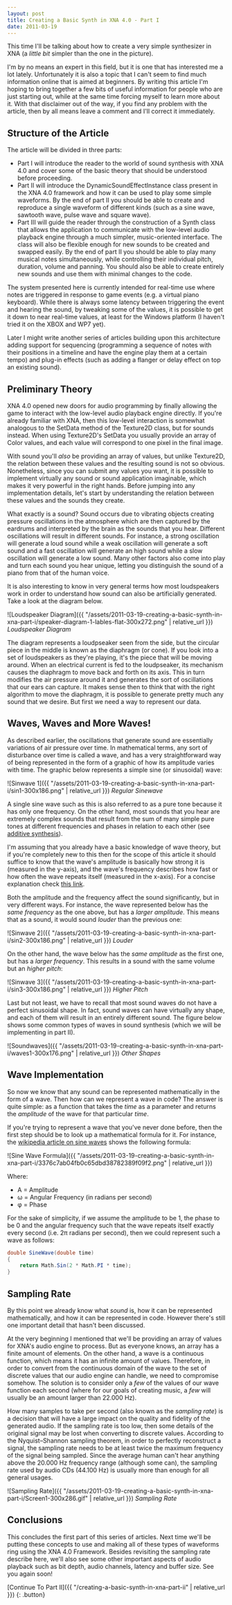 ```yaml
---
layout: post
title: Creating a Basic Synth in XNA 4.0 - Part I
date: 2011-03-19
---
```


This time I'll be talking about how to create a very simple synthesizer in XNA (a *little bit* simpler than the one in the picture).

I'm by no means an expert in this field, but it is one that has interested me a lot lately. Unfortunately it is also a topic that I can't seem to find much information online that is aimed at beginners. By writing this article I'm hoping to bring together a few bits of useful information for people who are just starting out, while at the same time forcing myself to learn more about it. With that disclaimer out of the way, if you find any problem with the article, then by all means leave a comment and I'll correct it immediately.

## Structure of the Article

The article will be divided in three parts:

* Part I will introduce the reader to the world of sound synthesis with XNA 4.0 and cover some of the basic theory that should be understood before proceeding.
* Part II will introduce the DynamicSoundEffectInstance class present in the XNA 4.0 framework and how it can be used to play some simple waveforms. By the end of part II you should be able to create and reproduce a single waveform of different kinds (such as a sine wave, sawtooth wave, pulse wave and square wave).
* Part III will guide the reader through the construction of a Synth class that allows the application to communicate with the low-level audio playback engine through a much simpler, music-oriented interface. The class will also be flexible enough for new sounds to be created and swapped easily. By the end of part II you should be able to play many musical notes simultaneously, while controlling their individual pitch, duration, volume and panning. You should also be able to create entirely new sounds and use them with minimal changes to the code.

The system presented here is currently intended for real-time use where notes are triggered in response to game events (e.g. a virtual piano keyboard). While there is always some latency between triggering the event and hearing the sound, by tweaking some of the values, it is possible to get it down to near real-time values, at least for the Windows platform (I haven't tried it on the XBOX and WP7 yet).

Later I might write another series of articles building upon this architecture adding support for sequencing (programming a sequence of notes with their positions in a timeline and have the engine play them at a certain tempo) and plug-in effects (such as adding a flanger or delay effect on top an existing sound).

## Preliminary Theory

XNA 4.0 opened new doors for audio programming by finally allowing the game to interact with the low-level audio playback engine directly. If you're already familiar with XNA, then this low-level interaction is somewhat analogous to the SetData method of the Texture2D class, but for sounds instead. When using Texture2D's SetData you usually provide an array of Color values, and each value will correspond to one pixel in the final image.

With sound you'll *also* be providing an array of values, but unlike Texture2D, the relation between these values and the resulting sound is not so obvious. Nonetheless, since you can submit any values you want, it is possible to implement virtually any sound or sound application imaginable, which makes it very powerful in the right hands. Before jumping into any implementation details, let's start by understanding the relation between these values and the sounds they create.

What exactly is a sound? Sound occurs due to vibrating objects creating pressure oscillations in the atmosphere which are then captured by the eardrums and interpreted by the brain as the sounds that you hear. Different oscillations will result in different sounds. For instance, a strong oscillation will generate a loud sound while a weak oscillation will generate a soft sound and a fast oscillation will generate an high sound while a slow oscillation will generate a low sound. Many other factors also come into play and turn each sound you hear unique, letting you distinguish the sound of a piano from that of the human voice.

It is also interesting to know in very general terms how most loudspeakers work in order to understand how sound can also be artificially generated. Take a look at the diagram below.

![Loudspeaker Diagram]({{ "/assets/2011-03-19-creating-a-basic-synth-in-xna-part-i/speaker-diagram-1-lables-flat-300x272.png" | relative_url }})
*Loudspeaker Diagram*

The diagram represents a loudpseaker seen from the side, but the circular piece in the middle is known as the diaphragm (or cone). If you look into a set of loudspeakers as they're playing, it's the piece that will be moving around. When an electrical current is fed to the loudpseaker, its mechanism causes the diaphragm to move back and forth on its axis. This in turn modifies the air pressure around it and generates the sort of oscillations that our ears can capture. It makes sense then to think that with the right algorithm to move the diaphragm, it is possible to generate pretty much any sound that we desire. But first we need a way to represent our data.

## Waves, Waves and More Waves!

As described earlier, the oscillations that generate sound are essentially variations of air pressure over time. In mathematical terms, any sort of disturbance over time is called a wave, and has a very straightforward way of being represented in the form of a graphic of how its amplitude varies with time. The graphic below represents a simple sine (or sinusoidal) wave:

![Sinwave 1]({{ "/assets/2011-03-19-creating-a-basic-synth-in-xna-part-i/sin1-300x186.png" | relative_url }})
*Regular Sinewave*

A single sine wave such as this is also referred to as a pure tone because it has only one frequency. On the other hand, most sounds that you hear are extremely complex sounds that result from the sum of many simple pure tones at different frequencies and phases in relation to each other (see [additive synthesis](http://en.wikipedia.org/wiki/Additive_synthesis)).

I'm assuming that you already have a basic knowledge of wave theory, but if you're completely new to this then for the scope of this article it should suffice to know that the wave's amplitude is basically how strong it is (measured in the y-axis), and the wave's frequency describes how fast or how often the wave repeats itself (measured in the x-axis). For a concise explanation check [this link](http://www.scienceaid.co.uk/physics/waves/properties.htm).

Both the amplitude and the frequency affect the sound significantly, but in very different ways. For instance, the wave represented below has the *same frequency* as the one above, but has a *larger amplitude*. This means that as a sound, it would sound *louder* than the previous one:

![Sinwave 2]({{ "/assets/2011-03-19-creating-a-basic-synth-in-xna-part-i/sin2-300x186.png" | relative_url }})
*Louder*

On the other hand, the wave below has the *same amplitude* as the first one, but has a *larger frequency*. This results in a sound with the same volume but an *higher pitch*:

![Sinwave 3]({{ "/assets/2011-03-19-creating-a-basic-synth-in-xna-part-i/sin3-300x186.png" | relative_url }})
*Higher Pitch*

Last but not least, we have to recall that most sound waves do not have a perfect sinusoidal shape. In fact, sound waves can have virtually any shape, and each of them will result in an entirely different sound. The figure below shows some common types of waves in sound synthesis (which we will be implementing in part II).

![Soundwaves]({{ "/assets/2011-03-19-creating-a-basic-synth-in-xna-part-i/waves1-300x176.png" | relative_url }})
*Other Shapes*

## Wave Implementation

So now we know that any sound can be represented mathematically in the form of a wave. Then how can we represent a wave in code? The answer is quite simple: as a function that takes the *time* as a parameter and returns the *amplitude* of the wave for that particular *time*.

If you're trying to represent a wave that you've never done before, then the first step should be to look up a mathematical formula for it. For instance, the [wikipedia article on sine waves](http://en.wikipedia.org/wiki/Sine_wave) shows the following formula:

![Sine Wave Formula]({{ "/assets/2011-03-19-creating-a-basic-synth-in-xna-part-i/3376c7ab04fb0c65dbd38782389f09f2.png" | relative_url }})

Where:

* A = Amplitude
* ω = Angular Frequency (in radians per second)
* φ = Phase

For the sake of simplicity, if we assume the amplitude to be 1, the phase to be 0 and the angular frequency such that the wave repeats itself exactly every second (i.e. 2π radians per second), then we could represent such a wave as follows:

~~~ c#
double SineWave(double time)
{
    return Math.Sin(2 * Math.PI * time);
}
~~~


## Sampling Rate

By this point we already know what *sound* is, how it can be represented mathematically, and how it can be represented in code. However there's still one important detail that hasn't been discussed.

At the very beginning I mentioned that we'll be providing an array of values for XNA's audio engine to process. But as everyone knows, an array has a finite amount of elements. On the other hand, a wave is a continuous function, which means it has an infinite amount of values. Therefore, in order to convert from the continuous domain of the wave to the set of discrete values that our audio engine can handle, we need to compromise somehow. The solution is to consider only a *few* of the values of our wave function each second (where for our goals of creating music, a *few* will usually be an amount larger than 22.000 Hz).

How many samples to take per second (also known as the *sampling rate*) is a decision that will have a large impact on the quality and fidelity of the generated audio. If the sampling rate is too low, then some details of the original signal may be lost when converting to discrete values. According to the Nyquist–Shannon sampling theorem, in order to perfectly reconstruct a signal, the sampling rate needs to be at least twice the maximum frequency of the signal being sampled. Since the average human can't hear anything above the 20.000 Hz frequency range (although some can), the sampling rate used by audio CDs (44.100 Hz) is usually more than enough for all general usages.

![Sampling Rate]({{ "/assets/2011-03-19-creating-a-basic-synth-in-xna-part-i/Screen1-300x286.gif" | relative_url }})
*Sampling Rate*

## Conclusions

This concludes the first part of this series of articles. Next time we'll be putting these concepts to use and making all of these types of waveforms ring using the XNA 4.0 Framework. Besides revisiting the sampling rate describe here, we'll also see some other important aspects of audio playback such as bit depth, audio channels, latency and buffer size. See you again soon!

[Continue To Part II]({{ "/creating-a-basic-synth-in-xna-part-ii" | relative_url }})
{: .button}
